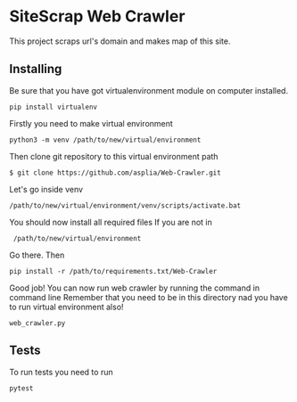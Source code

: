 # SiteScrap Web Crawler
This project scraps url's domain and makes map of this site.
## Installing
Be sure that you have got virtualenvironment module on computer installed. <br/>
```
pip install virtualenv
```
Firstly you need to make virtual environment
```
python3 -m venv /path/to/new/virtual/environment
```
Then clone git repository to this virtual environment path
```
$ git clone https://github.com/asplia/Web-Crawler.git
```
Let's go inside venv
```
/path/to/new/virtual/environment/venv/scripts/activate.bat
```
You should now install all required files
If you are not in 
```
 /path/to/new/virtual/environment
```
Go there.
Then
```
pip install -r /path/to/requirements.txt/Web-Crawler
```
Good job! You can now run web crawler by running the command in command line
Remember that you need to be in this directory nad you have to run virtual environment also!
```
web_crawler.py
```

## Tests
To run tests you need to run
```
pytest
```
